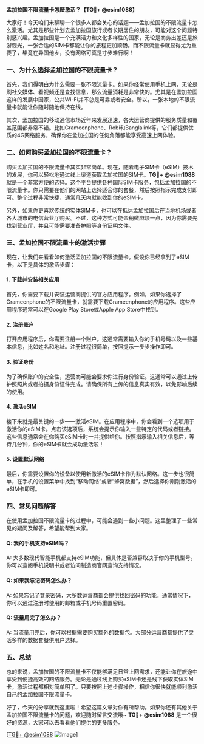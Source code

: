 **孟加拉国不限流量卡怎麽激活？【TG💪+ @esim1088】**

大家好！今天咱们来聊聊一个很多人都会关心的话题——孟加拉国的不限流量卡怎么激活。尤其是那些计划去孟加拉国旅行或者长期居住的朋友，可能对这个问题特别感兴趣。孟加拉国是一个充满活力和文化多样性的国家，无论是商务出差还是旅游观光，一张合适的SIM卡都能让你的旅程更加顺畅。而不限流量卡就显得尤为重要了，毕竟在异国他乡，没有网络可真是寸步难行啊！

### 一、为什么选择孟加拉国的不限流量卡？

首先，我们得明白为什么需要一张不限流量卡。如果你经常使用手机上网，无论是刷社交媒体、看视频还是查找信息，那么流量消耗是非常快的。尤其是在孟加拉国这样的发展中国家，公共Wi-Fi并不总是可靠或者安全。所以，一张本地的不限流量卡就能让你随时随地保持在线。

其次，孟加拉国的移动通信市场近年来发展迅速，各大运营商提供的服务质量和覆盖范围都非常不错。比如Grameenphone、Robi和Banglalink等，它们都提供优质的4G网络服务，确保你在孟加拉国的任何角落都能享受高速上网体验。

### 二、如何购买孟加拉国的不限流量卡？

购买孟加拉国的不限流量卡其实非常简单。现在，随着电子SIM卡（eSIM）技术的发展，你可以轻松地通过线上渠道获取孟加拉国的SIM卡。**TG💪+ @esim1088** 就是一个非常方便的选择。这个平台提供各种国际SIM卡服务，包括孟加拉国的不限流量卡。你只需要在他们的网站上选择适合你的套餐，然后按照指示完成支付即可。整个过程非常快捷，通常几天内就能收到你的eSIM卡。

另外，如果你更喜欢传统的实体SIM卡，也可以在抵达孟加拉国后在当地机场或者各大城市的电信营业厅购买。不过，这种方式可能会稍微麻烦一点，因为你需要先找到营业厅，并且可能需要准备护照等身份证明文件。

### 三、孟加拉国不限流量卡的激活步骤

现在，让我们来看看如何激活孟加拉国的不限流量卡。假设你已经拿到了eSIM卡，以下是具体的激活步骤：

#### 1. 下载并安装相关应用
首先，你需要下载并安装运营商提供的官方应用程序。例如，如果你选择了Grameenphone的不限流量卡，就需要下载Grameenphone的应用程序。这些应用程序通常可以在Google Play Store或Apple App Store中找到。

#### 2. 注册账户
打开应用程序后，你需要注册一个账户。这通常需要输入你的手机号码以及一些基本信息，比如姓名和地址。注册过程很简单，按照提示一步步操作即可。

#### 3. 验证身份
为了确保账户的安全性，运营商可能会要求你进行身份验证。这通常可以通过上传护照照片或者拍摄身份证件完成。请确保所有上传的信息真实有效，以免影响后续的使用。

#### 4. 激活eSIM
接下来就是最关键的一步——激活eSIM。在应用程序中，你会看到一个选项用于激活你的eSIM卡。点击该选项后，系统会提示你输入一些特定的代码或者链接。这些信息通常会在你购买eSIM卡时一并提供给你。按照指示输入相关信息后，等待几分钟，你的eSIM卡就会成功激活啦！

#### 5. 设置默认网络
最后，你需要设置你的设备以使用新激活的eSIM卡作为默认网络。这一步也很简单，在手机的设置菜单中找到“移动网络”或者“蜂窝数据”，然后选择你刚刚激活的eSIM卡即可。

### 四、常见问题解答

在使用孟加拉国不限流量卡的过程中，可能会遇到一些小问题。这里整理了一些常见的疑问及解答，希望能帮到大家。

#### Q: 我的手机支持eSIM吗？
A: 大多数现代智能手机都支持eSIM功能，但具体是否兼容取决于你的手机型号。你可以查阅手机说明书或者访问制造商官网查询支持情况。

#### Q: 如果我忘记密码怎么办？
A: 如果忘记了登录密码，大多数运营商都会提供找回密码的功能。通常情况下，你可以通过注册时使用的邮箱或手机号码重置密码。

#### Q: 流量用完了怎么办？
A: 当流量用完后，你可以根据需要购买额外的数据包。大部分运营商都提供了灵活多样的数据套餐供用户选择。

### 五、总结

总的来说，孟加拉国的不限流量卡不仅能够满足日常上网需求，还能让你在旅途中享受到便捷高效的网络服务。无论是通过线上购买eSIM卡还是线下获取实体SIM卡，激活过程都相对简单明了。只要按照上述步骤操作，相信你很快就能顺利激活自己的孟加拉国不限流量卡。

好了，今天的分享就到这里啦！希望这篇文章对你有所帮助。如果你还有其他关于孟加拉国不限流量卡的问题，欢迎随时留言交流哦~ **TG💪+ @esim1088** 是一个很好的资源，大家可以去看看他们提供的更多服务。

[[TG💪+ @esim1088](https://t.me/s/esim1088) ![Image](https://i.postimg.cc/4NQfJmqS/Snipaste-2025-05-13-00-14-12.png)]
